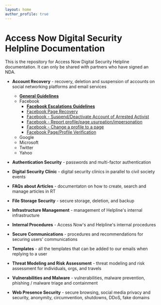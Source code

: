 ```yaml
---
layout: home
author_profile: true
---
```



# Access Now Digital Security Helpline Documentation

This is the repository for Access Now Digital Security Helpline documentation.
It can only be shared with partners who have signed an NDA.


- **Account Recovery** - recovery, deletion and suspension of accounts on social
  networking platforms and email services 

	- [**General Guidelines**](Account_Recovery/FAQ-Account_Recovery_and_Deactivation.md)
	- Facebook
	    - [**Facebook Escalations
	      Guidelines**](Account_Recovery/FB_Escalations_Guidelines.md)
	    - [Facebook Page Recovery](Account_Recovery/FB_Page_Recovery.md)
	    - [Facebook - Suspend/Deactivate Account of Arrested
	      Activist](Account_Recovery/FB_Suspend_Deactivate_Account_Arrested_Activist.md)
	    - [Facebook - Report profile/page usurpation/impersonation](Account_Recovery/FB_Report_Usurpation_Impersonation_profile_page.md)
	    - [Facebook - Change a profile to a
	      page](Account_Recovery/FB_Change_Profile_to_Page.md)
	    - [Facebook Page/Profile Verification](Account_Recovery/FB_Page_Profile_Verify.md)
	- Google
	- Microsoft
	- Twitter
	- Yahoo

- **Authentication Security** - passwords and multi-factor authentication
- **Digital Security Clinic** -  digital security clinics in parallel to civil
  society events
- **FAQs about Articles** - documentaton on how to create, search and manage
  articles in RT
- **File Storage Security** - secure storage, deletion, and backup
- **Infrastructure Management** - management of Helpline's internal infrastructure
- **Internal Procedures** - Access Now's and Helpline's internal procedures
- **Secure Communications** - procedures and recommendations for securing users'
  communications
- **Templates** - all the templates that can be added to our emails when replying to
  a user
- **Threat Modeling and Risk Assessment** - threat modeling and risk assessment for
  individuals, orgs, and travels
- **Vulnerabilities and Malware** - vulnerabilities, malware prevention, phishing /
  malware triage and containment
- **Web Presence Security** - secure browsing, social media privacy and security,
  anonymity, circumvention, shutdowns, DDoS, fake domains
